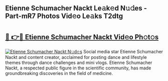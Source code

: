 ## Etienne Schumacher Nackt Le𝚊k𝚎d N𝚞𝚍es - Part-mR7 Photos Vid𝚎o Le𝚊ks T2dtg

# <h2><a href="http://fbar8l0.evod.top/?m=Etienne+Schumacher+Nackt">🔗 👉🔴 Etienne Schumacher Nackt Vid𝚎o Ph𝚘t𝚘s</a></h2>

[![Etienne Schumacher Nackt N𝚞d𝚎s](https://i.imgur.com/8V9OHl7.gif)](http://fbar8l0.evod.top/?m=Etienne+Schumacher+Nackt)
Social media star Etienne Schumacher Nackt and content creator, acclaimed for posting dance and lifestyle themes through dance challenges and mini vlogs. Etienne Schumacher Nackt, a respected public figure in the scientific community, has made groundbreaking discoveries in the field of medicine. 
